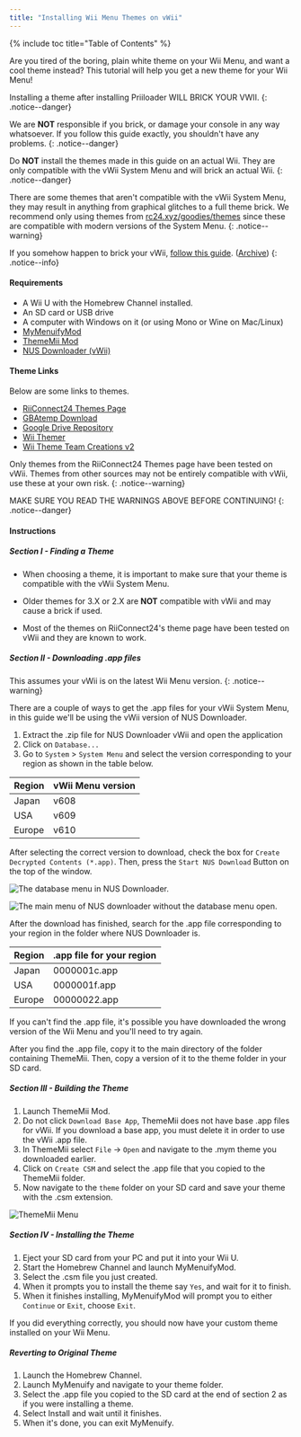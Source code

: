 ```yaml
---
title: "Installing Wii Menu Themes on vWii"
---
```


{% include toc title="Table of Contents" %}

Are you tired of the boring, plain white theme on your Wii Menu, and want a cool theme instead? This tutorial will help you get a new theme for your Wii Menu!

Installing a theme after installing Priiloader WILL BRICK YOUR VWII.
{: .notice--danger}

We are **NOT** responsible if you brick, or damage your console in any way whatsoever. If you follow this guide exactly, you shouldn't have any problems.
{: .notice--danger}

Do **NOT** install the themes made in this guide on an actual Wii. They are only compatible with the vWii System Menu and will brick an actual Wii.
{: .notice--danger}

There are some themes that aren't compatible with the vWii System Menu, they may result in anything from graphical glitches to a full theme brick. We recommend only using themes from [rc24.xyz/goodies/themes](https://rc24.xyz/goodies/themes/) since these are compatible with modern versions of the System Menu.
{: .notice--warning}

If you somehow happen to brick your vWii, [follow this guide](https://gbatemp.net/threads/guide-vwii-unbrick-guide-by-garyodernichts.528329). ([Archive](https://web.archive.org/web/20200213194233/https://gbatemp.net/threads/guide-vwii-unbrick-guide-by-garyodernichts.528329/))
{: .notice--info}

#### Requirements

* A Wii U with the Homebrew Channel installed.
* An SD card or USB drive
* A computer with Windows on it (or using Mono or Wine on Mac/Linux)
* [MyMenuifyMod](https://oscwii.org/library/app/MyMenuifyMod)
* [ThemeMii Mod](/assets/files/New_ThemeMii_MOD.zip)
* [NUS Downloader (vWii)](/assets/files/NUSDownloader-vwii.zip)

#### Theme Links

Below are some links to themes.

* [RiiConnect24 Themes Page](https://rc24.xyz/goodies/themes/)
* [GBAtemp Download](https://gbatemp.net/download/categories/other-files.166/)
* [Google Drive Repository](https://drive.google.com/drive/folders/1K1WQe36bGibsF4ZlAxZKU6ngNpjUnh5i)
* [Wii Themer](http://www.wiithemer.org/)
* [Wii Theme Team Creations v2](https://gbatemp.net/threads/wii-theme-team-creations-v2.336596/)

Only themes from the RiiConnect24 Themes page have been tested on vWii.
Themes from other sources may not be entirely compatible with vWii, use these at your own risk.
{: .notice--warning}

MAKE SURE YOU READ THE WARNINGS ABOVE BEFORE CONTINUING!
{: .notice--danger}

#### Instructions

##### Section I - Finding a Theme

* When choosing a theme, it is important to make sure that your theme is compatible with the vWii System Menu. 

* Older themes for 3.X or 2.X are **NOT** compatible with vWii and may cause a brick if used.

* Most of the themes on RiiConnect24's theme page have been tested on vWii and they are known to work.

##### Section II - Downloading .app files

This assumes your vWii is on the latest Wii Menu version.
{: .notice--warning}

There are a couple of ways to get the .app files for your vWii System Menu, in this guide we'll be using the vWii version of NUS Downloader.

1. Extract the .zip file for NUS Downloader vWii and open the application
1. Click on `Database...`
1. Go to `System` > `System Menu` and select the version corresponding to your region as shown in the table below.

| Region	| vWii Menu version		|
| ---------	| --------------------	|
| Japan 	| v608 					|
| USA   	| v609					|
| Europe	| v610 					|

After selecting the correct version to download, check the box for `Create Decrypted Contents (*.app)`. Then, press the `Start NUS Download` Button on the top of the window.

![The database menu in NUS Downloader.](/images/themes-vwii/NUSD-vWii_preview-database.png)

![The main menu of NUS downloader without the database menu open.](/images/themes-vwii/NUSD-vWii_sysmenu-versions.png)

After the download has finished, search for the .app file corresponding to your region in the folder where NUS Downloader is.

| Region 	| .app file for your region	|
| ---------	| -------------------------	|
| Japan		| 0000001c.app				|
| USA		| 0000001f.app				|
| Europe	| 00000022.app				|

If you can't find the .app file, it's possible you have downloaded the wrong version of the Wii Menu and you'll need to try again.

After you find the .app file, copy it to the main directory of the folder containing ThemeMii. Then, copy a version of it to the theme folder in your SD card.

##### Section III - Building the Theme

1. Launch ThemeMii Mod.
1. Do not click `Download Base App`, ThemeMii does not have base .app files for vWii. If you download a base app, you must delete it in order to use the vWii .app file.
1. In ThemeMii select `File` -> `Open` and navigate to the .mym theme you downloaded earlier.
1. Click on `Create CSM` and select the .app file that you copied to the ThemeMii folder.
1. Now navigate to the `theme` folder on your SD card and save your theme with the .csm extension.

![ThemeMii Menu](/images/themes-vwii/ThemeMii-Mod-Preview_vWii.png)

##### Section IV - Installing the Theme

1. Eject your SD card from your PC and put it into your Wii U.
1. Start the Homebrew Channel and launch MyMenuifyMod.
1. Select the .csm file you just created.
1. When it prompts you to install the theme say `Yes`, and wait for it to finish.
1. When it finishes installing, MyMenuifyMod will prompt you to either `Continue` or `Exit`, choose `Exit`.

If you did everything correctly, you should now have your custom theme installed on your Wii Menu.

##### Reverting to Original Theme

1. Launch the Homebrew Channel.
1. Launch MyMenuify and navigate to your theme folder.
1. Select the .app file you copied to the SD card at the end of section 2 as if you were installing a theme.
1. Select Install and wait until it finishes.
1. When it's done, you can exit MyMenuify.
